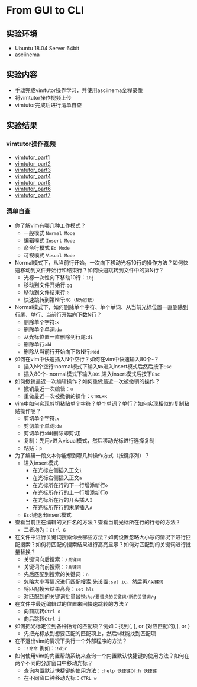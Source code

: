 # From GUI to CLI

## 实验环境
- Ubuntu 18.04 Server 64bit
- asciinema

## 实验内容
- 手动完成vimtutor操作学习，并使用asciinema全程录像
- 将vimtutor操作视频上传
- vimtutor完成后进行清单自查

## 实验结果
### vimtutor操作视频
- [vimtutor_part1](https://asciinema.org/a/234749)
- [vimtutor_part2](https://asciinema.org/a/234775)
- [vimtutor_part3](https://asciinema.org/a/234780)
- [vimtutor_part4](https://asciinema.org/a/234785)
- [vimtutor_part5](https://asciinema.org/a/234793)
- [vimtutor_part6](https://asciinema.org/a/234800)
- [vimtutor_part7](https://asciinema.org/a/234807)

### 清单自查
- 你了解vim有哪几种工作模式？
  - 一般模式 `Normal Mode`
  - 编辑模式 `Insert Mode`
  - 命令行模式 `Ed Mode`
  - 可视模式 `Visual Mode`
- Normal模式下，从当前行开始，一次向下移动光标10行的操作方法？如何快速移动到文件开始行和结束行？如何快速跳转到文件中的第N行？
  - 光标一次性向下移动10行：`10j`
  - 移动到文件开始行:`gg`
  - 移动到文件结束行:`G`
  - 快速跳转到第N行:`NG (N为行数)`
- Normal模式下，如何删除单个字符、单个单词、从当前光标位置一直删除到行尾、单行、当前行开始向下数N行？
  - 删除单个字符:`x`
  - 删除单个单词:`dw`
  - 从光标位置一直删除到行尾:`d$`
  - 删除单行:`dd`
  - 删除从当前行开始向下数N行:`Ndd`
- 如何在vim中快速插入N个空行？如何在vim中快速输入80个-？
  - 插入N个空行:normal模式下输入`No`进入insert模式后然后按下`Esc`
  - 插入80个-:normal模式下输入`80i`,进入insert模式后按下`Esc`
- 如何撤销最近一次编辑操作？如何重做最近一次被撤销的操作？
  - 撤销最近一次编辑：`u`
  - 重做最近一次被撤销的操作：`CTRL+R`
- vim中如何实现剪切粘贴单个字符？单个单词？单行？如何实现相似的复制粘贴操作呢？
  - 剪切单个字符:`x`
  - 剪切单个单词:`dw`
  - 剪切单行:`dd`(删除即剪切)
  - 复制：先用`v`进入visual模式，然后移动光标进行选择复制
  - 粘贴：`p`
- 为了编辑一段文本你能想到哪几种操作方式（按键序列）？
  - 进入insert模式
    - 在光标左侧插入正文`i`
    - 在光标右侧插入正文`a`
    - 在光标所在行的下一行增添新行`o`
    - 在光标所在行的上一行增添新行`O`
    - 在光标所在行的开头插入`I`
    - 在光标所在行的末尾插入`A`
  - `Esc`键退出insert模式
- 查看当前正在编辑的文件名的方法？查看当前光标所在行的行号的方法？
  - 二者均为：`Ctrl G`
- 在文件中进行关键词搜索你会哪些方法？如何设置忽略大小写的情况下进行匹配搜索？如何将匹配的搜索结果进行高亮显示？如何对匹配到的关键词进行批量替换？
  - 关键词向后搜索：`/关键词`
  - 关键词向前搜索：`?关键词`
  - 先后匹配到搜索的关键词：`n`
  - 忽略大小写情况进行匹配搜索:先设置`:set ic`，然后再`/关键词`
  - 将匹配搜索结果高亮：`set hls`
  - 对匹配到的关键词批量替换:`%s/要替换的关键词/新的关键词/g`
- 在文件中最近编辑过的位置来回快速跳转的方法？
  - 向前跳转`Ctrl o`
  - 向后跳转`Ctrl i`
- 如何把光标定位到各种括号的匹配项？例如：找到(, [, or {对应匹配的),], or }
  - 先把光标放到想要匹配的匹配项上，然后`%`就能找到匹配项
- 在不退出vim的情况下执行一个外部程序的方法？
  - `:!命令` 例如：:`!dir`
- 如何使用vim的内置帮助系统来查询一个内置默认快捷键的使用方法？如何在两个不同的分屏窗口中移动光标？
  - 查询内置默认快捷键的使用方法：`:help 快捷键`or`:h 快捷键`
  - 在不同窗口钟移动光标：`CTRL w`
